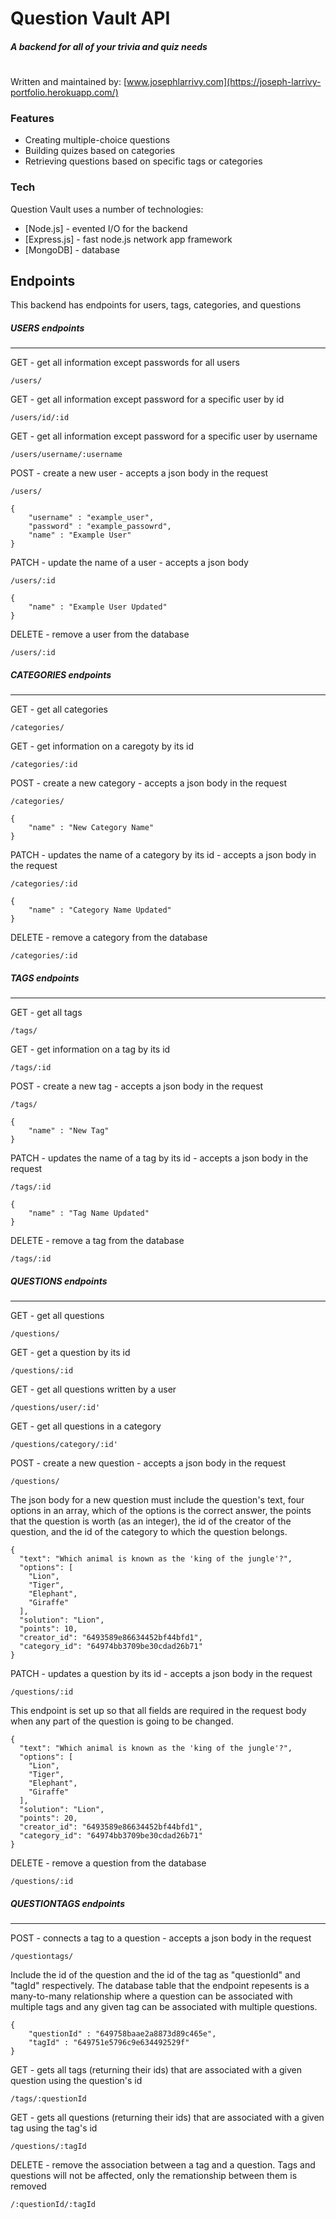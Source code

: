 # Question Vault API
##### A backend for all of your trivia and quiz needs
#

Written and maintained by:   [www.josephlarrivy.com](https://joseph-larrivy-portfolio.herokuapp.com/)


### Features
- Creating multiple-choice questions
- Building quizes based on categories
- Retrieving questions based on specific tags or categories


### Tech

Question Vault uses a number of technologies:

- [Node.js] - evented I/O for the backend
- [Express.js] - fast node.js network app framework
- [MongoDB] - database


## Endpoints
This backend has endpoints for users, tags, categories, and questions
##### USERS endpoints
---
GET - get all information except passwords for all users
```
/users/
```
GET - get all information except password for a specific user by id
```
/users/id/:id
```
GET - get all information except password for a specific user by username
```
/users/username/:username
```
POST - create a new user - accepts a json body in the request
```
/users/
```
```
{
    "username" : "example_user",
    "password" : "example_passowrd",
    "name" : "Example User"
}
```
PATCH - update the name of a user - accepts a json body
```
/users/:id
```
```
{
    "name" : "Example User Updated"
}
```
DELETE - remove a user from the database
```
/users/:id
```

##### CATEGORIES endpoints
---
GET - get all categories
```
/categories/
```
GET - get information on a caregoty by its id
```
/categories/:id
```
POST - create a new category - accepts a json body in the request
```
/categories/
```
```
{
    "name" : "New Category Name"
}
```
PATCH - updates the name of a category by its id - accepts a json body in the request
```
/categories/:id
```
```
{
    "name" : "Category Name Updated"
}
```
DELETE - remove a category from the database
```
/categories/:id
```


##### TAGS endpoints
---
GET - get all tags
```
/tags/
```
GET - get information on a tag by its id
```
/tags/:id
```
POST - create a new tag - accepts a json body in the request
```
/tags/
```
```
{
    "name" : "New Tag"
}
```
PATCH - updates the name of a tag by its id - accepts a json body in the request
```
/tags/:id
```
```
{
    "name" : "Tag Name Updated"
}
```
DELETE - remove a tag from the database
```
/tags/:id
```

##### QUESTIONS endpoints
---
GET - get all questions
```
/questions/
```
GET - get a question by its id
```
/questions/:id
```
GET - get all questions written by a user
```
/questions/user/:id'
```
GET - get all questions in a category
```
/questions/category/:id'
```
POST - create a new question - accepts a json body in the request
```
/questions/
```
The json body for a new question must include the question's text, four options in an array, which of the options is the correct answer, the points that the question is worth (as an integer), the id of the creator of the question, and the id of the category to which the question belongs.
```
{
  "text": "Which animal is known as the 'king of the jungle'?",
  "options": [
    "Lion",
    "Tiger",
    "Elephant",
    "Giraffe"
  ],
  "solution": "Lion",
  "points": 10,
  "creator_id": "6493589e86634452bf44bfd1",
  "category_id": "64974bb3709be30cdad26b71"
}
```
PATCH - updates a question by its id - accepts a json body in the request
```
/questions/:id
```
This endpoint is set up so that all fields are required in the request body when any part of the question is going to be changed.
```
{
  "text": "Which animal is known as the 'king of the jungle'?",
  "options": [
    "Lion",
    "Tiger",
    "Elephant",
    "Giraffe"
  ],
  "solution": "Lion",
  "points": 20,
  "creator_id": "6493589e86634452bf44bfd1",
  "category_id": "64974bb3709be30cdad26b71"
}

```
DELETE - remove a question from the database
```
/questions/:id
```

##### QUESTIONTAGS endpoints
---
POST - connects a tag to a question - accepts a json body in the request
```
/questiontags/
```
Include the id of the question and the id of the tag as "questionId" and "tagId" respectively. The database table that the endpoint repesents is a many-to-many relationship where a question can be associated with multiple tags and any given tag can be associated with multiple questions.
```
{
    "questionId" : "649758baae2a8873d89c465e",
    "tagId" : "649751e5796c9e634492529f"
}
```
GET - gets all tags (returning their ids) that are associated with a given question using the question's id
```
/tags/:questionId
```
GET - gets all questions (returning their ids) that are associated with a given tag using the tag's id
```
/questions/:tagId
```
DELETE - remove the association between a tag and a question. Tags and questions will not be affected, only the remationship between them is removed
```
/:questionId/:tagId
```


